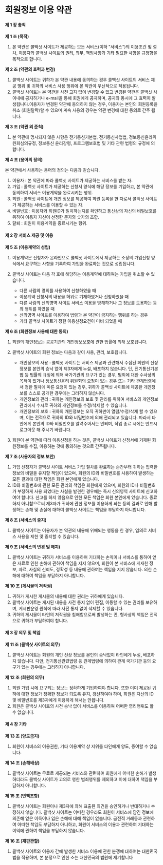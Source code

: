 회원정보 이용 약관
==========

#### 제 1 장 총칙

**제 1 조 (목적)**

1.  본 약관은 콜백싯 사이트가 제공하는 모든 서비스(이하 "서비스")의 이용조건 및 절차, 이용자와 콜백싯 사이트의 권리, 의무, 책임사항과 기타 필요한 사항을 규정함을 목적으로 합니다.

**제 2 조 (약관의 효력과 변경)**

1.  콜백싯 사이트는 귀하가 본 약관 내용에 동의하는 경우 콜백싯 사이트의 서비스 제공 행위 및 귀하의 서비스 사용 행위에 본 약관이 우선적으로 적용됩니다.
2.  콜백싯 사이트는 본 약관을 사전 고지 없이 변경할 수 있고 변경된 약관은 콜백싯 사이내에 공지하거나 e-mail을 통해 회원에게 공지하며, 공지와 동시에 그 효력이 발생됩니다.이용자가 변경된 약관에 동의하지 않는 경우, 이용자는 본인의 회원등록을 취소 (회원탈락)할 수 있으며 계속 사용의 경우는 약관 변경에 대한 동의로 간주 됩니다.

**제 3 조 (약관 외 준칙)**

1.  본 약관에 명시되지 않은 사항은 전기통신기본법, 전기통신사업법, 정보통신윤리위원회심의규정, 정보통신 윤리강령, 프로그램보호법 및 기타 관련 법령의 규정에 의합니다.

**제 4 조 (용어의 정의)**

본 약관에서 사용하는 용어의 정의는 다음과 같습니다.

1.  이용자 : 본 약관에 따라 콜백싯 사이트가 제공하는 서비스를 받는 자.
2.  가입 : 콜백싯 사이트가 제공하는 신청서 양식에 해당 정보를 기입하고, 본 약관에 동의하여 서비스 이용계약을 완료시키는 행위.
3.  회원 : 콜백싯 사이트에 개인 정보를 제공하여 회원 등록을 한 자로서 콜백싯 사이트가 제공하는 서비스를 이용할 수 있는 자.
4.  비밀번호 : 이용자와 회원ID가 일치하는지를 확인하고 통신상의 자신의 비밀보호를 위하여 이용자 자신이 선정한 문자와 숫자의 조합.
5.  탈퇴 : 회원이 이용계약을 종료시키는 행위.

#### 제 2 장 서비스 제공 및 이용

**제 5 조 (이용계약의 성립)**

1.  이용계약은 신청자가 온라인으로 콜백싯 사이트에서 제공하는 소정의 가입신청 양식에서 요구하는 사항을 기록하여 가입을 완료하는 것으로 성립됩니다.
    
2.  콜백싯 사이트는 다음 각 호에 해당하는 이용계약에 대하여는 가입을 취소할 수 있습니다.
    
    *   다른 사람의 명의를 사용하여 신청하였을 때
    *   이용계약 신청서의 내용을 허위로 기재하였거나 신청하였을 때
    *   다른 사람의 신의영역 사이트 서비스 이용을 방해하거나 그 정보를 도용하는 등의 행위를 하였을 때
    *   신의영역 사이트를 이용하여 법령과 본 약관이 금지하는 행위를 하는 경우
    *   기타 콜백싯 사이트가 정한 이용신청요건이 미비 되었을 때

**제 6 조 (회원정보 사용에 대한 동의)**

1.  회원의 개인정보는 공공기관의 개인정보보호에 관한 법률에 의해 보호됩니다.
    
2.  콜백싯 사이트의 회원 정보는 다음과 같이 사용, 관리, 보호됩니다.
    
    *   개인정보의 사용 : 콜백싯 사이트는 서비스 제공과 관련해서 수집된 회원의 신상정보를 본인의 승낙 없이 제3자에게 누설, 배포하지 않습니다. 단, 전기통신기본법 등 법률의 규정에 의해 국가기관의 요구가 있는 경우, 범죄에 대한 수사상의 목적이 있거나 정보통신윤리 위원회의 요청이 있는 경우 또는 기타 관계법령에서 정한 절차에 따른 요청이 있는 경우, 귀하가 콜백싯 사이트에 제공한 개인정보를 스스로 공개한 경우에는 그러하지 않습니다.
    *   개인정보의 관리 : 귀하는 개인정보의 보호 및 관리를 위하여 서비스의 개인정보관리에서 수시로 귀하의 개인정보를 수정/삭제할 수 있습니다.
    *   개인정보의 보호 : 귀하의 개인정보는 오직 귀하만이 열람/수정/삭제 할 수 있으며, 이는 전적으로 귀하의 ID와 비밀번호에 의해 관리되고 있습니다. 따라서 타인에게 본인의 ID와 비밀번호를 알려주어서는 안되며, 작업 종료 시에는 반드시 로그아웃 해 주시기 바랍니다.
3.  회원이 본 약관에 따라 이용신청을 하는 것은, 콜백싯 사이트가 신청서에 기재된 회원정보를 수집, 이용하는 것에 동의하는 것으로 간주됩니다.
    

**제 7 조 (사용자의 정보 보안)**

1.  가입 신청자가 콜백싯 사이트 서비스 가입 절차를 완료하는 순간부터 귀하는 입력한 정보의 비밀을 유지할 책임이 있으며, 회원의 ID와 비밀번호를 사용하여 발생하는 모든 결과에 대한 책임은 회원 본인에게 있습니다.
2.  ID와 비밀번호에 관한 모든 관리의 책임은 회원에게 있으며, 회원의 ID나 비밀번호가 부정하게 사용 되었다는 사실을 발견한 경우에는 즉시 신의영역 사이트에 신고하여야 합니다. 신고를 하지 않음으로 인한 모든 책임은 회원 본인에게 있습니다. 종료하지 아니함으로써 제3자가 귀하에 관한 정보를 이용하게 되는 등의 결과로 인해 발생하는 손해 및 손실에 대하여 콜백싯 사이트는 책임을 부담하지 아니합니다.

**제 8 조 (서비스의 중지)**

1.  콜백싯 사이트는 이용자가 본 약관의 내용에 위배되는 행동을 한 경우, 임의로 서비스 사용을 제한 및 중지할 수 있습니다.

**제 9 조 (서비스의 변경 및 해지)**

1.  콜백싯 사이트는 귀하가 서비스를 이용하여 기대하는 손익이나 서비스를 통하여 얻은 자료로 인한 손해에 관하여 책임을 지지 않으며, 회원이 본 서비스에 게재한 정보, 자료, 사실의 신뢰도, 정확성 등 내용에 관하여는 책임을 지지 않습니다. 의한 손해에 대하여 책임을 부담하지 아니합니다.

**제 10 조 (게시물의 저작권)**

1.  귀하가 게시한 게시물의 내용에 대한 권리는 귀하에게 있습니다.
2.  콜백싯 사이트는 게시된 내용을 사전 통지 없이 편집, 이동할 수 있는 권리를 보유하며, 게시판운영 원칙에 따라 사전 통지 없이 삭제할 수 있습니다.
3.  귀하의 게시물이 타인의 저작권을 침해함으로써 발생하는 민, 형사상의 책임은 전적으로 귀하가 부담하여야 합니다.

#### 제 3 장 의무 및 책임

**제 11 조 (콜백싯 사이트의 의무)**

1.  콜백싯 사이트는 회원의 개인 신상 정보를 본인의 승낙없이 타인에게 누설, 배포하지 않습니다. 다만, 전기통신관련법령 등 관계법령에 의하여 관계 국가기관 등의 요구가 있는 경우에는 그러하지 아니합니다.

**제 12 조 (회원의 의무)**

1.  회원 가입 시에 요구되는 정보는 정확하게 기입하여야 합니다. 또한 이미 제공된 귀하에 대한 정보가 정확한 정보가 되도록 유지, 갱신하여야 하며, 회원은 자신의 ID 및 비밀번호를 제3자에게 이용하게 해서는 안됩니다.
2.  회원은 콜백싯 사이트의 사전 승낙 없이 서비스를 이용하여 어떠한 영리행위도 할 수 없습니다.

#### 제 4 장 기타

**제 13 조 (양도금지)**

1.  회원이 서비스의 이용권한, 기타 이용계약 상 지위를 타인에게 양도, 증여할 수 없습니다.

**제 14 조 (손해배상)**

1.  콜백싯 사이트는 무료로 제공되는 서비스와 관련하여 회원에게 어떠한 손해가 발생하더라도 콜백싯 사이트가 고의로 행한 범죄행위를 제외하고 이에 대하여 책임을 부담하지 아니합니다.

**제 15 조 (면책조항)**

1.  콜백싯 사이트는 회원이나 제3자에 의해 표출된 의견을 승인하거나 반대하거나 수정하지 않습니다. 콜백싯 사이트는 어떠한 경우라도 회원이 서비스에 담긴 정보에 의존해 얻은 이득이나 입은 손해에 대해 책임이 없습니다. 금전적 거래등과 관련하여 어떠한 책임도 부담하지 아니하고, 회원이 서비스의 이용과 관련하여 기대하는 이익에 관하여 책임을 부담하지 않습니다.

**제 16 조 (재판관할)**

1.  콜백싯 사이트와 이용자 간에 발생한 서비스 이용에 관한 분쟁에 대하여는 대한민국 법을 적용하며, 본 분쟁으로 인한 소는 대한민국의 법원에 제기합니다